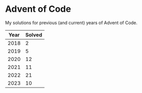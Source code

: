 # Advent of Code

My solutions for previous (and current) years of Advent of Code.

| Year | Solved |
| ---- | ------ |
| 2018 | 2      |
| 2019 | 5      |
| 2020 | 12     |
| 2021 | 11     |
| 2022 | 21     |
| 2023 | 10     |

